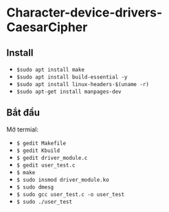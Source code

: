 # Character-device-drivers-CaesarCipher
## Install
- `$sudo apt install make`
- `$sudo apt install build-essential -y`
- `$sudo apt install linux-headers-$(uname -r)`
- `$sudo apt-get install manpages-dev`


## Bắt đầu
Mở termial:
  - `$ gedit Makefile`
  - `$ gedit Kbuild`
  - `$ gedit driver_module.c`
  - `$ gedit user_test.c`
  - `$ make`
  - `$ sudo insmod driver_module.ko`
  - `$ sudo dmesg`
  - `$ sudo gcc user_test.c -o user_test`
  - `$ sudo ./user_test`
